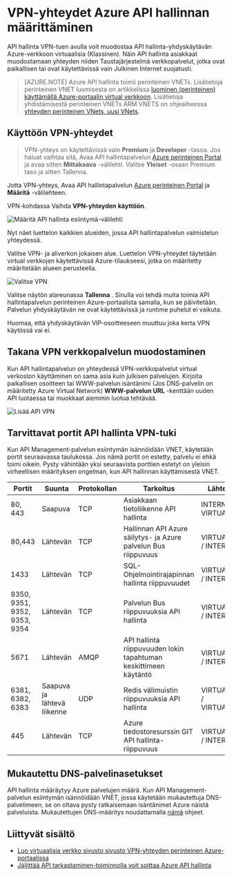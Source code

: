 <properties
    pageTitle="VPN-yhteydet Azure API hallinnan määrittäminen"
    description="Opi määrittämään Azure API hallinta ja access web Services-palveluissa kulkee VPN-yhteyden."
    services="api-management"
    documentationCenter=""
    authors="antonba"
    manager="erikre"
    editor=""/>

<tags
    ms.service="api-management"
    ms.workload="mobile"
    ms.tgt_pltfrm="na"
    ms.devlang="na"
    ms.topic="article"
    ms.date="10/25/2016"
    ms.author="antonba"/>

# <a name="how-to-setup-vpn-connections-in-azure-api-management"></a>VPN-yhteydet Azure API hallinnan määrittäminen

API hallinta VPN-tuen avulla voit muodostaa API hallinta-yhdyskäytävän Azure-verkkoon virtuaalisia (Klassinen). Näin API hallinta asiakkaat muodostamaan yhteyden niiden Taustajärjestelmä verkkopalvelut, jotka ovat paikallisen tai ovat käytettävissä vain Julkinen Internet suojatusti.

>[AZURE.NOTE] Azure API hallinta toimii perinteinen VNETs. Lisätietoja perinteinen VNET luomisesta on artikkelissa [luominen (perinteinen) käyttämällä Azure-portaalin virtual verkkoon](../virtual-network/virtual-networks-create-vnet-classic-pportal.md). Lisätietoja yhdistämisestä perinteinen VNETs ARM VNETS on ohjeaiheessa [yhteyden perinteinen VNets, uusi VNets](../vpn-gateway/vpn-gateway-connect-different-deployment-models-portal.md).

## <a name="enable-vpn"> </a>Käyttöön VPN-yhteydet

>VPN-yhteys on käytettävissä vain **Premium** ja **Developer** -tasoa. Jos haluat vaihtaa sitä, Avaa API hallintapalvelun [Azure perinteinen Portal][] ja avaa sitten **Mittakaava** -välilehti. Valitse **Yleiset** -osaan Premium taso ja sitten Tallenna.

Jotta VPN-yhteys, Avaa API hallintapalvelun [Azure perinteinen Portal][] ja **Määritä** -välilehteen. 

VPN-kohdassa Vaihda **VPN-yhteyden** **käyttöön**.

![Määritä API hallinta esiintymä-välilehti][api-management-setup-vpn-configure]

Nyt näet luettelon kaikkien alueiden, jossa API hallintapalvelun valmistelun yhteydessä.

Valitse VPN- ja aliverkon jokaisen alue. Luettelon VPN-yhteydet täytetään virtual verkkojen käytettävissä Azure-tilaukseesi, jotka on määritetty määritetään alueen perusteella.

![Valitse VPN][api-management-setup-vpn-select]

Valitse näytön alareunassa **Tallenna** . Sinulla voi tehdä muita toimia API hallintapalvelun perinteinen Azure-portaalista samalla, kun se päivitetään. Palvelun yhdyskäytävän ne ovat käytettävissä ja runtime puhelut ei vaikuta.

Huomaa, että yhdyskäytävän VIP-osoitteeseen muuttuu joka kerta VPN käytössä vai ei.

## <a name="connect-vpn"> </a>Takana VPN verkkopalvelun muodostaminen

Kun API hallintapalvelun on yhteydessä VPN-verkkopalvelut virtual verkoston käyttäminen on sama asia kuin julkisen palvelujen. Kirjoita paikallisen osoitteen tai WWW-palvelun isäntänimi (Jos DNS-palvelin on määritetty Azure Virtual Network) **WWW-palvelun URL** -kenttään uuden API luotaessa tai muokkaat aiemmin luotua tehtävää.

![Lisää API VPN][api-management-setup-vpn-add-api]

## <a name="required-ports-for-api-management-vpn-support"></a>Tarvittavat portit API hallinta VPN-tuki

Kun API Management-palvelun esiintymän isännöidään VNET, käytetään portit seuraavassa taulukossa. Jos nämä portit on estetty, palvelu ei ehkä toimi oikein. Pysty vähintään yksi seuraavista porttien estetyt on yleisin virheellisen määrityksen ongelman, kun API hallinnan käyttämisestä VNET.

| Portit                      | Suunta        | Protokollan | Tarkoitus                                                          | Lähteen / kohde              |
|------------------------------|------------------|--------------------|------------------------------------------------------------------|-----------------------------------|
| 80, 443                      | Saapuva          | TCP                | Asiakkaan tietoliikenne API hallinta                           | INTERNET / VIRTUAL_NETWORK        |
| 80,443                       | Lähtevän         | TCP                | Hallinnan API Azure säilytys- ja Azure palvelun Bus riippuvuus | VIRTUAL_NETWORK / INTERNET        |
| 1433                         | Lähtevän         | TCP                | SQL-Ohjelmointirajapinnan hallinta riippuvuudet                               | VIRTUAL_NETWORK / INTERNET        |
| 9350, 9351, 9352, 9353, 9354 | Lähtevän         | TCP                | Palvelun Bus riippuvuuksia API hallinta                       | VIRTUAL_NETWORK / INTERNET        |
| 5671                         | Lähtevän         | AMQP               | API hallinta riippuvuuden lokin tapahtuman keskittimeen käytäntö            | VIRTUAL_NETWORK / INTERNET        |
| 6381, 6382, 6383             | Saapuva ja lähtevä liikenne | UDP                | Redis välimuistin riippuvuuksia API hallinta                       | VIRTUAL_NETWORK / VIRTUAL_NETWORK |
| 445                          | Lähtevän         | TCP                | Azure tiedostoresurssin GIT API hallinta-riippuvuus            | VIRTUAL_NETWORK / INTERNET        |

## <a name="custom-dns"> </a>Mukautettu DNS-palvelinasetukset

API hallinta määräytyy Azure palvelujen määrä. Kun API Management-palvelun esiintymän isännöidään VNET, jossa käytetään mukautettuja DNS-palvelimeen, se on oltava pysty ratkaisemaan isäntänimet Azure näistä palveluista. Mukautettujen DNS-määritys noudattamalla [nämä](../virtual-network/virtual-networks-name-resolution-for-vms-and-role-instances.md#name-resolution-using-your-own-dns-server) ohjeet.  

## <a name="related-content"> </a>Liittyvät sisältö


* [Luo virtuaalisia verkko sivusto sivusto VPN-yhteyden perinteinen Azure-portaalissa][]
* [Jäljittää API tarkastaminen-toiminnolla voit soittaa Azure API hallinta][]

[api-management-setup-vpn-configure]: ./media/api-management-howto-setup-vpn/api-management-setup-vpn-configure.png
[api-management-setup-vpn-select]: ./media/api-management-howto-setup-vpn/api-management-setup-vpn-select.png
[api-management-setup-vpn-add-api]: ./media/api-management-howto-setup-vpn/api-management-setup-vpn-add-api.png

[Enable VPN connections]: #enable-vpn
[Connect to a web service behind VPN]: #connect-vpn
[Related content]: #related-content

[Azure perinteinen Portal]: https://manage.windowsazure.com/

[Luo virtuaalisia verkko sivusto sivusto VPN-yhteyden perinteinen Azure-portaalissa]: ../vpn-gateway/vpn-gateway-site-to-site-create.md
[Jäljittää API tarkastaminen-toiminnolla voit soittaa Azure API hallinta]: api-management-howto-api-inspector.md
